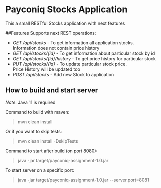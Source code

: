 # Payconiq Stocks Application

This a small RESTful Stocks application with next features

##Features
Supports next REST operations:
 - *GET /api/stocks* - To get information all application stocks.  
 Information does not contain price history
 - *GET /api/stocks/{id}* - To get information about particular stock by id
 - *GET /api/stocks/{id}/history* - To get price history for particular stock
 - *PUT /api/stocks/{id}* - To update particular stock price.  
 Price History will be updated too
 - *POST /api/stocks* - Add new Stock to application

## How to build and start server
*Note*: Java 11 is required  

Command to build with maven:  
> mvn clean install 

Or if you want to skip tests:  
> mvn clean install -DskipTests

Command to start after build (on port 8080):  
> java -jar target/payconiq-assignment-1.0.jar

To start server on a specific port:
> java -jar target/payconiq-assignment-1.0.jar --server.port=8081

